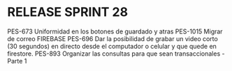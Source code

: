 # RELEASE SPRINT 28
PES-673 Uniformidad en los botones de guardado y atras
PES-1015 Migrar de correo FIREBASE
PES-696 Dar la posibilidad de grabar un video corto (30 segundos) en directo desde el computador o celular y que quede en firestore.
PES-893 Organizar las consultas para que sean transaccionales - Parte 1